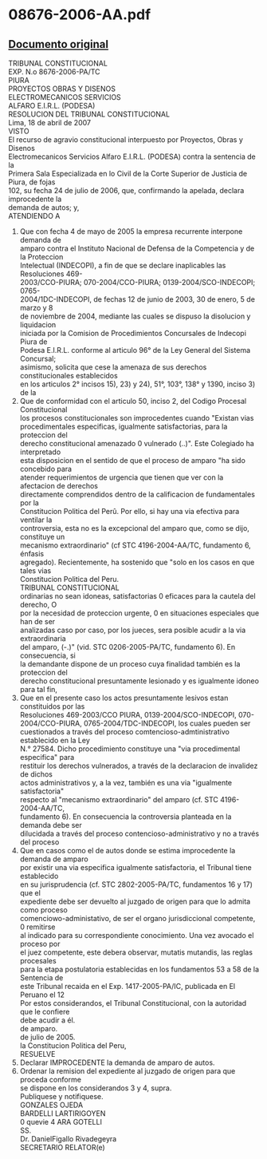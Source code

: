 
08676-2006-AA.pdf
=================
  
[Documento original](https://tc.gob.pe/jurisprudencia/2007/08676-2006-AA.pdf)  
---  
TRIBUNAL CONSTITUCIONAL  
EXP. N.o 8676-2006-PA/TC  
PIURA  
PROYECTOS OBRAS Y DISENOS  
ELECTROMECANICOS SERVICIOS  
ALFARO E.I.R.L. (PODESA)  
RESOLUCION DEL TRIBUNAL CONSTITUCIONAL  
Lima, 18 de abril de 2007  
VISTO  
El recurso de agravio constitucional interpuesto por Proyectos, Obras y Disenos  
Electromecanicos Servicios Alfaro E.I.R.L. (PODESA) contra la sentencia de la  
Primera Sala Especializada en lo Civil de la Corte Superior de Justicia de Piura, de fojas  
102, su fecha 24 de julio de 2006, que, confirmando la apelada, declara improcedente la  
demanda de autos; y,  
ATENDIENDO A  
1. Que con fecha 4 de mayo de 2005 la empresa recurrente interpone demanda de  
amparo contra el Instituto Nacional de Defensa de la Competencia y de la Proteccion  
Intelectual (INDECOPI), a fin de que se declare inaplicables las Resoluciones 469-  
2003/CCO-PIURA; 070-2004/CCO-PIURA; 0139-2004/SCO-INDECOPI; 0765-  
2004/1DC-INDECOPI, de fechas 12 de junio de 2003, 30 de enero, 5 de marzo y 8  
de noviembre de 2004, mediante las cuales se dispuso la disolucion y liquidacion  
iniciada por la Comision de Procedimientos Concursales de Indecopi Piura de  
Podesa E.I.R.L. conforme al articulo 96° de la Ley General del Sistema Concursal;  
asimismo, solicita que cese la amenaza de sus derechos constitucionales establecidos  
en los articulos 2° incisos 15), 23) y 24), 51°, 103°, 138° y 1390, inciso 3) de la  
2. Que de conformidad con el articulo 50, inciso 2, del Codigo Procesal Constitucional  
los procesos constitucionales son improcedentes cuando "Existan vias  
procedimentales especificas, igualmente satisfactorias, para la proteccion del  
derecho constitucional amenazado 0 vulnerado (..)". Este Colegiado ha interpretado  
esta disposicion en el sentido de que el proceso de amparo "ha sido concebido para  
atender requerimientos de urgencia que tienen que ver con la afectacion de derechos  
directamente comprendidos dentro de la calificacion de fundamentales por la  
Constitucion Politica del Perû. Por ello, si hay una via efectiva para ventilar la  
controversia, esta no es la excepcional del amparo que, como se dijo, constituye un  
mecanismo extraordinario" (cf STC 4196-2004-AA/TC, fundamento 6, énfasis  
agregado). Recientemente, ha sostenido que "solo en los casos en que tales vias  
Constitucion Politica del Peru.  
TRIBUNAL CONSTITUCIONAL  
ordinarias no sean idoneas, satisfactorias 0 eficaces para la cautela del derecho, O  
por la necesidad de proteccion urgente, 0 en situaciones especiales que han de ser  
analizadas caso por caso, por los jueces, sera posible acudir a la via extraordinaria  
del amparo, (-.)" (vid. STC 0206-2005-PA/TC, fundamento 6). En consecuencia, si  
la demandante dispone de un proceso cuya finalidad también es la proteccion del  
derecho constitucional presuntamente lesionado y es igualmente idoneo para tal fin,  
3. Que en el presente caso los actos presuntamente lesivos estan constituidos por las  
Resoluciones 469-2003/CCO PIURA, 0139-2004/SCO-INDECOPI, 070-  
2004/CCO-PIURA, 0765-2004/TDC-INDECOPI, los cuales pueden ser  
cuestionados a través del proceso comtencioso-admtinistrativo establecido en la Ley  
N.° 27584. Dicho procedimiento constituye una "via procedimental especifica" para  
restituir los derechos vulnerados, a través de la declaracion de invalidez de dichos  
actos administrativos y, a la vez, también es una via "igualmente satisfactoria"  
respecto al "mecanismo extraordinario" del amparo (cf. STC 4196-2004-AA/TC,  
fundamento 6). En consecuencia la controversia planteada en la demanda debe ser  
dilucidada a través del proceso contencioso-administrativo y no a través del proceso  
4. Que en casos como el de autos donde se estima improcedente la demanda de amparo  
por existir una via especifica igualmente satisfactoria, el Tribunal tiene establecido  
en su jurisprudencia (cf. STC 2802-2005-PA/TC, fundamentos 16 y 17) que el  
expediente debe ser devuelto al juzgado de origen para que lo admita como proceso  
comenciowo-administativo, de ser el organo jurisdiccional competente, 0 remitirse  
al indicado para su correspondiente conocimiento. Una vez avocado el proceso por  
el juez competente, este debera observar, mutatis mutandis, las reglas procesales  
para la etapa postulatoria establecidas en los fundamentos 53 a 58 de la Sentencia de  
este Tribunal recaida en el Exp. 1417-2005-PA/IC, publicada en El Peruano el 12  
Por estos considerandos, el Tribunal Constitucional, con la autoridad que le confiere  
debe acudir a él.  
de amparo.  
de julio de 2005.  
la Constitucion Politica del Peru,  
RESUELVE  
1. Declarar IMPROCEDENTE la demanda de amparo de autos.  
2. Ordenar la remision del expediente al juzgado de origen para que proceda conforme  
se dispone en los considerandos 3 y 4, supra.  
Publiquese y notifiquese.  
GONZALES OJEDA  
BARDELLI LARTIRIGOYEN  
0 quevie 4 ARA GOTELLI  
SS.  
Dr. DanielFigallo Rivadegeyra  
SECRETARIO RELATOR(e)